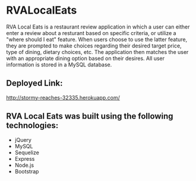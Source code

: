 # RVALocalEats

RVA Local Eats is a restaurant review application in which a user can either enter a review about a resturant based on specific criteria, or utilize a "where should I eat" feature. When users choose to use the latter feature, they are prompted to make choices regarding their desired target price, type of dining, dietary choices, etc. The application then matches the user with an appropriate dining option based on their desires. All user information is stored in a MySQL database.

## Deployed Link:

http://stormy-reaches-32335.herokuapp.com/

## RVA Local Eats was built using the following technologies:

* jQuery
* MySQL
* Sequelize
* Express
* Node.js
* Bootstrap

